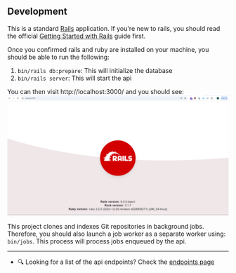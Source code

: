 ## Development
This is a standard [Rails](https://rubyonrails.org/) application. If you're new to rails, you should read the official [Getting Started with Rails](https://guides.rubyonrails.org/getting_started.html) guide first.

Once you confirmed rails and ruby are installed on your machine, you should be able to run the following:
1. `bin/rails db:prepare`: This will initialize the database
2. `bin/rails server`: This will start the api

You can then visit http://localhost:3000/ and you should see:
![rails development home page](./documentation/assets/rails_home_page.png)

This project clones and indexes Git repositories in background jobs. Therefore, you should also launch a job worker as a separate worker using: `bin/jobs`. This process will process jobs enqueued by the api.

---

- 🔍 Looking for a list of the api endpoints? Check the [endpoints page](./documentation/endpoints.md)
